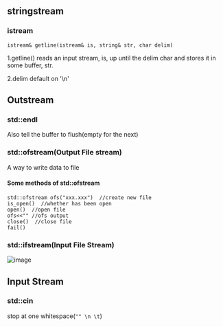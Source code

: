 ## stringstream
### istream
`istream& getline(istream& is, string& str, char delim)`

1.getline() reads an input stream, is, up until the delim char and stores it in some buffer, str.

2.delim default on '\n'

## Outstream
### std::endl

Also tell the buffer to flush(empty for the next)

### std::ofstream(Output File stream)

A way to write data to file

#### Some methods of std::ofstream

```
std::ofstream ofs("xxx.xxx")  //create new file
is_open()  //whether has been open
open()  //open file
ofs<<"" //ofs output
close()  //close file
fail()
```

### std::ifstream(Input File Stream)

![image](https://github.com/chenh-z/CS106L/assets/111733195/ef457dbd-6091-44f2-a215-e1a75357a52c)

## Input Stream

### std::cin

stop at one whitespace(`"" \n \t`)
